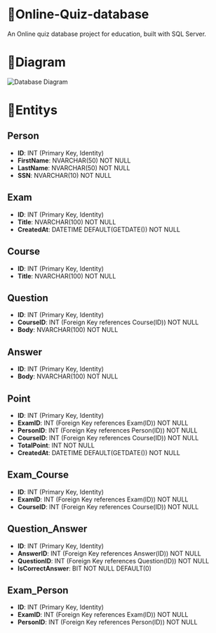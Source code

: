 # 🔸Online-Quiz-database
An Online quiz database project for education, built with SQL Server.

# 🔸Diagram
![Database Diagram](https://github.com/Team-Binary-Beasts/Online-Quiz-database/assets/93474063/7ca2e17b-14a2-4db0-a7b3-879053ea62b9)

# 🔸Entitys

## Person
- **ID**: INT (Primary Key, Identity)
- **FirstName**: NVARCHAR(50) NOT NULL
- **LastName**: NVARCHAR(50) NOT NULL
- **SSN**: NVARCHAR(10) NOT NULL

## Exam
- **ID**: INT (Primary Key, Identity)
- **Title**: NVARCHAR(100) NOT NULL
- **CreatedAt**: DATETIME DEFAULT(GETDATE()) NOT NULL

## Course
- **ID**: INT (Primary Key, Identity)
- **Title**: NVARCHAR(100) NOT NULL

## Question
- **ID**: INT (Primary Key, Identity)
- **CourseID**: INT (Foreign Key references Course(ID)) NOT NULL
- **Body**: NVARCHAR(100) NOT NULL

## Answer
- **ID**: INT (Primary Key, Identity)
- **Body**: NVARCHAR(100) NOT NULL

## Point
- **ID**: INT (Primary Key, Identity)
- **ExamID**: INT (Foreign Key references Exam(ID)) NOT NULL
- **PersonID**: INT (Foreign Key references Person(ID)) NOT NULL
- **CourseID**: INT (Foreign Key references Course(ID)) NOT NULL
- **TotalPoint**: INT NOT NULL
- **CreatedAt**: DATETIME DEFAULT(GETDATE()) NOT NULL

## Exam_Course
- **ID**: INT (Primary Key, Identity)
- **ExamID**: INT (Foreign Key references Exam(ID)) NOT NULL
- **CourseID**: INT (Foreign Key references Course(ID)) NOT NULL

## Question_Answer
- **ID**: INT (Primary Key, Identity)
- **AnswerID**: INT (Foreign Key references Answer(ID)) NOT NULL
- **QuestionID**: INT (Foreign Key references Question(ID)) NOT NULL
- **IsCorrectAnswer**: BIT NOT NULL DEFAULT(0)

## Exam_Person
- **ID**: INT (Primary Key, Identity)
- **ExamID**: INT (Foreign Key references Exam(ID)) NOT NULL
- **PersonID**: INT (Foreign Key references Person(ID)) NOT NULL

